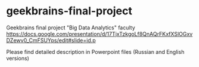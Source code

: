 # geekbrains-final-project
Geekbrains final project "Big Data Analytics" faculty
https://docs.google.com/presentation/d/17TjxTzkgoLf8QnAQrFKxfXSlOGxvDZewv0_CmFSUYps/edit#slide=id.p

Please find detailed description in Powerpoint files (Russian and English versions)
